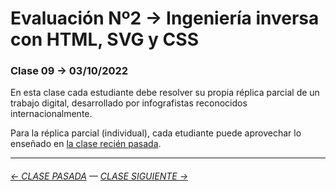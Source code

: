 # Evaluación Nº2 → Ingeniería inversa con HTML, SVG y CSS

### Clase 09 → 03/10/2022

En esta clase cada estudiante debe resolver su propia réplica parcial de un trabajo digital, desarrollado por infografistas reconocidos internacionalmente.

Para la réplica parcial (individual), cada etudiante puede aprovechar lo enseñado en [la clase recién pasada](https://github.com/profesorfaco/dno075-2022-2/tree/main/clase-08).

- - - - - - - - - - - - -

###### [← CLASE PASADA](https://github.com/profesorfaco/dno075-2022-2/tree/main/clase-08) — [CLASE SIGUIENTE →](https://github.com/profesorfaco/dno075-2022-2/tree/main/clase-11) 

